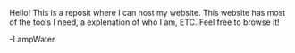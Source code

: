 Hello! This is a reposit where I can host my website. This website has most of the tools I need, a explenation of who I am, ETC. Feel free to browse it!

-LampWater
